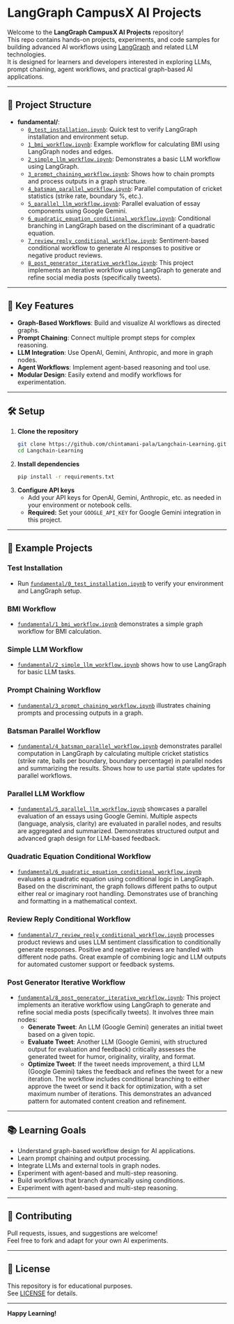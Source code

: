 # LangGraph CampusX AI Projects

Welcome to the **LangGraph CampusX AI Projects** repository!  
This repo contains hands-on projects, experiments, and code samples for building advanced AI workflows using [LangGraph](https://github.com/langchain-ai/langgraph) and related LLM technologies.  
It is designed for learners and developers interested in exploring LLMs, prompt chaining, agent workflows, and practical graph-based AI applications.

---

## 📂 Project Structure

- **fundamental/**:
  - [`0_test_installation.ipynb`](fundamental/0_test_installation.ipynb): Quick test to verify LangGraph installation and environment setup.
  - [`1_bmi_workflow.ipynb`](fundamental/1_bmi_workflow.ipynb): Example workflow for calculating BMI using LangGraph nodes and edges.
  - [`2_simple_llm_workflow.ipynb`](fundamental/2_simple_llm_workflow.ipynb): Demonstrates a basic LLM workflow using LangGraph.
  - [`3_prompt_chaining_workflow.ipynb`](fundamental/3_prompt_chaining_workflow.ipynb): Shows how to chain prompts and process outputs in a graph structure.
  - [`4_batsman_parallel_workflow.ipynb`](fundamental/4_batsman_parallel_workflow.ipynb): Parallel computation of cricket statistics (strike rate, boundary %, etc.).
  - [`5_parallel_llm_workflow.ipynb`](fundamental/5_parallel_llm_workflow.ipynb): Parallel evaluation of essay components using Google Gemini.
  - [`6_quadratic_equation_conditional_workflow.ipynb`](fundamental/6_quadratic_equation_conditional_workflow.ipynb): Conditional branching in LangGraph based on the discriminant of a quadratic equation.
  - [`7_review_reply_conditional_workflow.ipynb`](fundamental/7_review_reply_conditional_workflow.ipynb): Sentiment-based conditional workflow to generate AI responses to positive or negative product reviews.
  - [`8_post_generator_iterative_workflow.ipynb`](fundamental/8_post_generator_iterative_workflow.ipynb): This project implements an iterative workflow using LangGraph to generate and refine social media posts (specifically tweets).

---

## 🚀 Key Features

- **Graph-Based Workflows**: Build and visualize AI workflows as directed graphs.
- **Prompt Chaining**: Connect multiple prompt steps for complex reasoning.
- **LLM Integration**: Use OpenAI, Gemini, Anthropic, and more in graph nodes.
- **Agent Workflows**: Implement agent-based reasoning and tool use.
- **Modular Design**: Easily extend and modify workflows for experimentation.

---

## 🛠️ Setup

1. **Clone the repository**
   ```sh
   git clone https://github.com/chintamani-pala/Langchain-Learning.git
   cd Langchain-Learning
   ```
2. **Install dependencies**
   ```sh
   pip install -r requirements.txt
   ```
3. **Configure API keys**
   - Add your API keys for OpenAI, Gemini, Anthropic, etc. as needed in your environment or notebook cells.
   - **Required:** Set your `GOOGLE_API_KEY` for Google Gemini integration in this project.

---

## 📖 Example Projects

### Test Installation

- Run [`fundamental/0_test_installation.ipynb`](fundamental/0_test_installation.ipynb) to verify your environment and LangGraph setup.

### BMI Workflow

- [`fundamental/1_bmi_workflow.ipynb`](fundamental/1_bmi_workflow.ipynb) demonstrates a simple graph workflow for BMI calculation.

### Simple LLM Workflow

- [`fundamental/2_simple_llm_workflow.ipynb`](fundamental/2_simple_llm_workflow.ipynb) shows how to use LangGraph for basic LLM tasks.

### Prompt Chaining Workflow

- [`fundamental/3_prompt_chaining_workflow.ipynb`](fundamental/3_prompt_chaining_workflow.ipynb) illustrates chaining prompts and processing outputs in a graph.

### Batsman Parallel Workflow

- [`fundamental/4_batsman_parallel_workflow.ipynb`](fundamental/4_batsman_parallel_workflow.ipynb) demonstrates parallel computation in LangGraph by calculating multiple cricket statistics (strike rate, balls per boundary, boundary percentage) in parallel nodes and summarizing the results. Shows how to use partial state updates for parallel workflows.

### Parallel LLM Workflow

- [`fundamental/5_parallel_llm_workflow.ipynb`](fundamental/5_parallel_llm_workflow.ipynb) showcases a parallel evaluation of an essays using Google Gemini. Multiple aspects (language, analysis, clarity) are evaluated in parallel nodes, and results are aggregated and summarized. Demonstrates structured output and advanced graph design for LLM-based feedback.

### Quadratic Equation Conditional Workflow

- [`fundamental/6_quadratic_equation_conditional_workflow.ipynb`](fundamental/6_quadratic_equation_conditional_workflow.ipynb) evaluates a quadratic equation using conditional logic in LangGraph. Based on the discriminant, the graph follows different paths to output either real or imaginary root handling. Demonstrates use of branching and formatting in a mathematical context.

### Review Reply Conditional Workflow

- [`fundamental/7_review_reply_conditional_workflow.ipynb`](fundamental/7_review_reply_conditional_workflow.ipynb) processes product reviews and uses LLM sentiment classification to conditionally generate responses. Positive and negative reviews are handled with different node paths. Great example of combining logic and LLM outputs for automated customer support or feedback systems.

### Post Generator Iterative Workflow

- [`fundamental/8_post_generator_iterative_workflow.ipynb`](fundamental/8_post_generator_iterative_workflow.ipynb): This project implements an iterative workflow using LangGraph to generate and refine social media posts (specifically tweets). It involves three main nodes:
  - **Generate Tweet**: An LLM (Google Gemini) generates an initial tweet based on a given topic.
  - **Evaluate Tweet**: Another LLM (Google Gemini, with structured output for evaluation and feedback) critically assesses the generated tweet for humor, originality, virality, and format.
  - **Optimize Tweet**: If the tweet needs improvement, a third LLM (Google Gemini) takes the feedback and refines the tweet for a new iteration.
    The workflow includes conditional branching to either approve the tweet or send it back for optimization, with a set maximum number of iterations. This demonstrates an advanced pattern for automated content creation and refinement.

---

## 📚 Learning Goals

- Understand graph-based workflow design for AI applications.
- Learn prompt chaining and output processing.
- Integrate LLMs and external tools in graph nodes.
- Experiment with agent-based and multi-step reasoning.
- Build workflows that branch dynamically using conditions.
- Experiment with agent-based and multi-step reasoning.

---

## 🤝 Contributing

Pull requests, issues, and suggestions are welcome!  
Feel free to fork and adapt for your own AI experiments.

---

## 📄 License

This repository is for educational purposes.  
See [LICENSE](LICENSE) for details.

---

**Happy Learning!**
